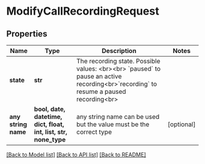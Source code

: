 # ModifyCallRecordingRequest


## Properties
Name | Type | Description | Notes
------------ | ------------- | ------------- | -------------
**state** | **str** | The recording state. Possible values: &lt;br&gt;&lt;br&gt; &#x60;paused&#x60; to pause an active recording&lt;br&gt;&#x60;recording&#x60; to resume a paused recording&lt;br&gt; | 
**any string name** | **bool, date, datetime, dict, float, int, list, str, none_type** | any string name can be used but the value must be the correct type | [optional]

[[Back to Model list]](../README.md#documentation-for-models) [[Back to API list]](../README.md#documentation-for-api-endpoints) [[Back to README]](../README.md)


